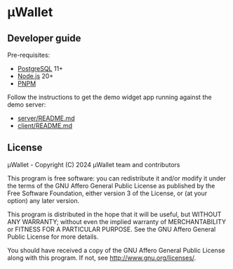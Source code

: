 # µWallet

## Developer guide

Pre-requisites:

- [PostgreSQL](https://www.postgresql.org/) 11+
- [Node.js](https://nodejs.org) 20+
- [PNPM](https://pnpm.io)

Follow the instructions to get the demo widget app running against the demo server:

- [server/README.md](packages/server/README.md)
- [client/README.md](packages/client/README.md)

## License

µWallet - Copyright (C) 2024 µWallet team and contributors

This program is free software: you can redistribute it and/or modify it under the terms of the GNU Affero General Public License as published by the Free Software Foundation, either version 3 of the License, or (at your option) any later version.

This program is distributed in the hope that it will be useful, but WITHOUT ANY WARRANTY; without even the implied warranty of MERCHANTABILITY or FITNESS FOR A PARTICULAR PURPOSE. See the GNU Affero General Public License for more details.

You should have received a copy of the GNU Affero General Public License along with this program. If not, see http://www.gnu.org/licenses/.
